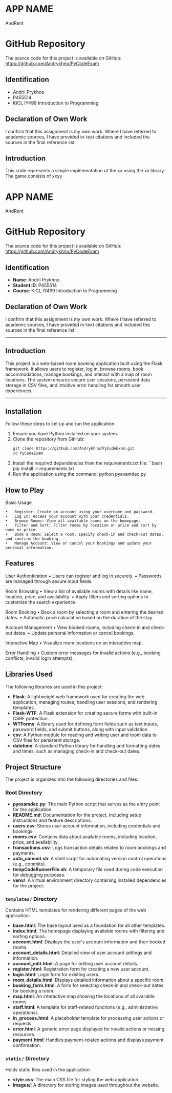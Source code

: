 # APP NAME
AndRent

# GitHub Repository
The source code for this project is available on GitHub: https://github.com/Andrykhno/PyCodeExam

## Identification
- Andrii Prykhno
- P455514
- KICL IY499 Introduction to Programming

## Declaration of Own Work
I confirm that this assignment is my own work.
Where I have referred to academic sources, I have provided in-text citations and included the sources in the final reference list.

## Introduction
This code represents a simple implementation of the xx using the xx library. The game consists of xxyy

# APP NAME
AndRent

# GitHub Repository
The source code for this project is available on GitHub: https://github.com/Andrykhno/PyCodeExam

## Identification
- **Name**: Andrii Prykhno
- **Student ID**: P455514
- **Course**: KICL IY499 Introduction to Programming

## Declaration of Own Work
I confirm that this assignment is my own work. Where I have referred to academic sources, I have provided in-text citations and included the sources in the final reference list.

---

## Introduction
This project is a web-based room booking application built using the Flask framework. It allows users to register, log in, browse rooms, book accommodations, manage bookings, and interact with a map of room locations. The system ensures secure user sessions, persistent data storage in CSV files, and intuitive error handling for smooth user experiences.

---

## Installation
Follow these steps to set up and run the application:

1. Ensure you have Python installed on your system.
2. Clone the repository from GitHub:
   ```bash
   git clone https://github.com/Andrykhno/PyCodeExam.git
   cd PyCodeExam
3.	Install the required dependencies from the requirements.txt file:
   ``bash
   pip install -r requirements.txt 
4.	Run the application using the command:
   python pyexamdec.py

## How to Play
Basic Usage

	•	Register: Create an account using your username and password.
	•	Log In: Access your account with your credentials.
	•	Browse Rooms: View all available rooms on the homepage.
	•	Filter and Sort: Filter rooms by location or price and sort by name or price.
	•	Book a Room: Select a room, specify check-in and check-out dates, and confirm the booking.
	•	Manage Account: View or cancel your bookings and update your personal information.

## Features
User Authentication
	•	Users can register and log in securely.
	•	Passwords are managed through secure input fields.

Room Browsing
	•	View a list of available rooms with details like name, location, price, and availability.
	•	Apply filters and sorting options to customize the search experience.

Room Booking
	•	Book a room by selecting a room and entering the desired dates.
	•	Automatic price calculation based on the duration of the stay.

Account Management
	•	View booked rooms, including check-in and check-out dates.
	•	Update personal information or cancel bookings.

Interactive Map
	•	Visualize room locations on an interactive map.

Error Handling
	•	Custom error messages for invalid actions (e.g., booking conflicts, invalid login attempts).

## Libraries Used
The following libraries are used in this project:

- **Flask**: A lightweight web framework used for creating the web application, managing routes, handling user sessions, and rendering templates.
- **Flask-WTF**: A Flask extension for creating secure forms with built-in CSRF protection.
- **WTForms**: A library used for defining form fields such as text inputs, password fields, and submit buttons, along with input validation.
- **csv**: A Python module for reading and writing user and room data to CSV files for persistent storage.
- **datetime**: A standard Python library for handling and formatting dates and times, such as managing check-in and check-out dates.

## Project Structure
The project is organized into the following directories and files:

### Root Directory
- **pyexamdec.py**: The main Python script that serves as the entry point for the application.
- **README.md**: Documentation for the project, including setup instructions and feature descriptions.
- **users.csv**: Stores user account information, including credentials and bookings.
- **rooms.csv**: Contains data about available rooms, including location, price, and availability.
- **transactions.csv**: Logs transaction details related to room bookings and payments.
- **auto_commit.sh**: A shell script for automating version control operations (e.g., commits).
- **tempCodeRunnerFile.sh**: A temporary file used during code execution for debugging purposes.
- **venv/**: A virtual environment directory containing installed dependencies for the project.

### `templates/` Directory
Contains HTML templates for rendering different pages of the web application:
- **base.html**: The base layout used as a foundation for all other templates.
- **index.html**: The homepage displaying available rooms with filtering and sorting options.
- **account.html**: Displays the user's account information and their booked rooms.
- **account_details.html**: Detailed view of user account settings and information.
- **account_edit.html**: A page for editing user account details.
- **register.html**: Registration form for creating a new user account.
- **login.html**: Login form for existing users.
- **room_details.html**: Displays detailed information about a specific room.
- **booking_form.html**: A form for selecting check-in and check-out dates for booking a room.
- **map.html**: An interactive map showing the locations of all available rooms.
- **staff.html**: A template for staff-related functions (e.g., administrative operations).
- **in_process.html**: A placeholder template for processing user actions or requests.
- **error.html**: A generic error page displayed for invalid actions or missing resources.
- **payment.html**: Handles payment-related actions and displays payment confirmation.

### `static/` Directory
Holds static files used in the application:
- **style.css**: The main CSS file for styling the web application.
- **images/**: A directory for storing images used throughout the website.